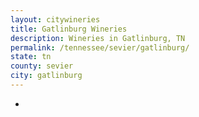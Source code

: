 ```yaml
---
layout: citywineries
title: Gatlinburg Wineries
description: Wineries in Gatlinburg, TN
permalink: /tennessee/sevier/gatlinburg/
state: tn
county: sevier
city: gatlinburg
---
```

-
